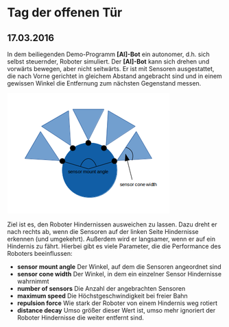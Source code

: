 Tag der offenen Tür
===================

17.03.2016
----------

In dem beiliegenden Demo-Programm **[AI]-Bot** ein autonomer, d.h. sich selbst steuernder, Roboter simuliert. Der **[AI]-Bot** kann sich drehen und vorwärts bewegen, aber nicht seitwärts. Er ist mit Sensoren ausgestattet, die nach Vorne gerichtet in gleichem Abstand angebracht sind und in einem gewissen Winkel die Entfernung zum nächsten Gegenstand messen.

![ ](doc/robot.png)

Ziel ist es, den Roboter Hindernissen ausweichen zu lassen. Dazu dreht er nach rechts ab, wenn die Sensoren auf der linken Seite Hindernisse erkennen (und umgekehrt). Außerdem wird er langsamer, wenn er auf ein Hindernis zu fährt. Hierbei gibt es viele Parameter, die die Performance des Roboters beeinflussen:

* **sensor mount angle** Der Winkel, auf dem die Sensoren angeordnet sind
* **sensor cone width** Der Winkel, in dem ein einzelner Sensor Hindernisse wahrnimmt
* **number of sensors** Die Anzahl der angebrachten Sensoren
* **maximum speed** Die Höchstgeschwindigkeit bei freier Bahn
* **repulsion force** Wie stark der Roboter von einem Hindernis weg rotiert
* **distance decay** Umso größer dieser Wert ist, umso mehr ignoriert der Roboter Hindernisse die weiter entfernt sind.
